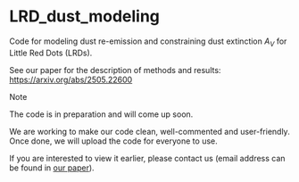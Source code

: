 # LRD_dust_modeling
Code for modeling dust re-emission and constraining dust extinction $A_V$ for Little Red Dots (LRDs). 

See our paper for the description of methods and results: https://arxiv.org/abs/2505.22600

> [!NOTE]
> The code is in preparation and will come up soon.
>
> We are working to make our code clean, well-commented and user-friendly. Once done, we will upload the code for everyone to use.
>
> If you are interested to view it earlier, please contact us (email address can be found in [our paper](https://arxiv.org/abs/2505.22600)).
